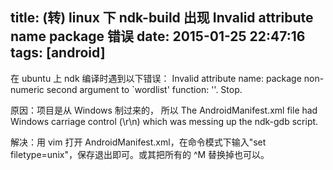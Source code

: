 title: (转) linux 下 ndk-build 出现 Invalid attribute name package 错误
date: 2015-01-25 22:47:16
tags: [android]
---

在 ubuntu 上 ndk 编译时遇到以下错误： Invalid attribute name: package non-numeric second argument to `wordlist' function: ''. Stop.

原因：项目是从 Windows 制过来的， 所以 The AndroidManifest.xml file had Windows carriage control (\r\n) which was messing up the ndk-gdb script.

解决：用 vim 打开 AndroidManifest.xml，在命令模式下输入"set filetype=unix"，保存退出即可。或其把所有的 ^M 替换掉也可以。

